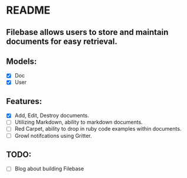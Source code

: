 # README

## Filebase allows users to store and maintain documents for easy retrieval.

## Models:
- [x] Doc
- [x] User

## Features:
- [x] Add, Edit, Destroy documents.
- [ ] Utilizing Markdown, ability to markdown documents.
- [ ] Red Carpet, ability to drop in ruby code examples within documents.
- [ ] Growl notifcations using Gritter.

## TODO:
- [ ] Blog about building Filebase
